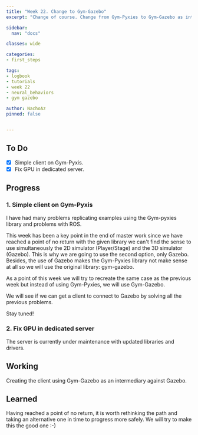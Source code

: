 ```yaml
---
title: "Week 22. Change to Gym-Gazebo"
excerpt: "Change of course. Change from Gym-Pyxies to Gym-Gazebo as intermediary with Gazebo."

sidebar:
  nav: "docs"

classes: wide

categories:
- first_steps

tags:
- logbook
- tutorials
- week 22
- neural_behaviors
- gym gazebo

author: NachoAz
pinned: false


---
```


## To Do

- [X] Simple client on Gym-Pyxis.
- [X] Fix GPU in dedicated server.

## Progress

### 1. Simple client on Gym-Pyxis

I have had many problems replicating examples using the Gym-pyxies library and problems with ROS. 

This week has been a key point in the end of master work since we have reached a point of no return with the given library we can't find the sense to use simultaneously the 2D simulator (Player/Stage) and the 3D simulator (Gazebo). This is why we are going to use the second option, only Gazebo. Besides, the use of Gazebo makes the Gym-Pyxies library not make sense at all so we will use the original library: gym-gazebo.

As a point of this week we will try to recreate the same case as the previous week but instead of using Gym-Pyxies, we will use Gym-Gazebo.

We will see if we can get a client to connect to Gazebo by solving all the previous problems.

Stay tuned!

### 2. Fix GPU in dedicated server

The server is currently under maintenance with updated libraries and drivers.

## Working

Creating the client using Gym-Gazebo as an intermediary against Gazebo.

## Learned

Having reached a point of no return, it is worth rethinking the path and taking an alternative one in time to progress more safely. We will try to make this the good one :-)
